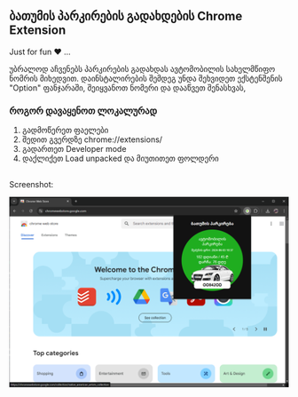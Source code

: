 ## ბათუმის პარკირების გადახდების Chrome Extension
Just for fun ❤ ...

უბრალოდ აჩვენებს პარკირების გადახდას ავტომობილის სახელმწიფო ნომრის მიხედვით.
დაინსტალირების შემდეგ უნდა შეხვიდეთ ექსტენშენის "Option" ფანჯარაში, შეიყვანოთ ნომერი და დააწვეთ შენასხვას,

### როგორ დავაყენოთ ლოკალურად
1. გადმოწერეთ ფაელები
2. შედით გვერდზე chrome://extensions/
3. გადართეთ Developer mode
4. დაქლიქეთ Load unpacked და მიუთითეთ ფოლდერი

##
Screenshot:

![Alt text](screenshot.png "screenshot")
